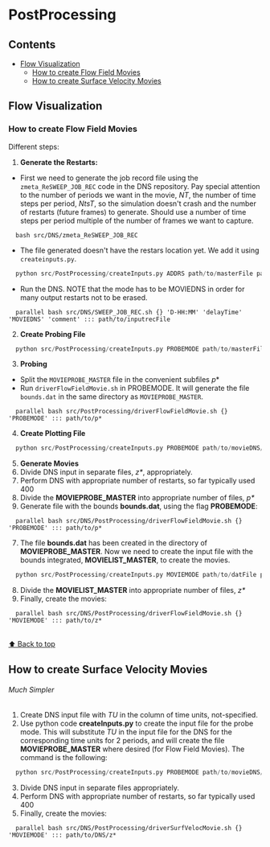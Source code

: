 # PostProcessing

## Contents

<!--ts-->
   * [Flow Visualization](#flow-visualization)
      * [How to create Flow Field Movies](#How-to-create-flow-field-movies)
      * [How to create Surface Velocity Movies](#How-to-create-surface-velocity-movies)
<!--te-->

## Flow Visualization

### How to create Flow Field Movies

Different steps:
1. **Generate the Restarts:** 
* First we need to generate the job record file using the `zmeta_ReSWEEP_JOB_REC` code in the DNS repository. Pay special attention to the number of periods we want in the movie, *NT*, the number of time steps per period, *NtsT*, so the simulation doesn't crash and the number of restarts (future frames) to generate. Should use a number of time steps per period multiple of the number of frames we want to capture.
```
  bash src/DNS/zmeta_ReSWEEP_JOB_REC
```
* The file generated doesn't have the restars location yet. We add it using `createinputs.py`.
```python
  python src/PostProcessing/createInputs.py ADDRS path/to/masterFile path/to/datFile
  ```
* Run the DNS. NOTE that the mode has to be MOVIEDNS in order for many output restarts not to be erased.
```
  parallel bash src/DNS/SWEEP_JOB_REC.sh {} 'D-HH:MM' 'delayTime' 'MOVIEDNS' 'comment' ::: path/to/inputrecFile
```
2. **Create Probing File**
```python
  python src/PostProcessing/createInputs.py PROBEMODE path/to/masterFile path/to/datFile path/to/store/MOVIEPROBE_MASTER
```

3. **Probing**
* Split the `MOVIEPROBE_MASTER` file in the convenient subfiles *p**
* Run `driverFlowFieldMovie.sh` in PROBEMODE. It will generate the file `bounds.dat` in the same directory as `MOVIEPROBE_MASTER`.
```
  parallel bash src/PostProcessing/driverFlowFieldMovie.sh {} 'PROBEMODE' ::: path/to/p*
```
4. **Create Plotting File**
```python
  python src/PostProcessing/createInputs.py PROBEMODE path/to/movieDNS/masterFile path/to/datFile path/to/store/desired/inputFile
```
5. **Generate Movies**
3. Divide DNS input in separate files, _z*_, appropriately.
4. Perform DNS with appropriate number of restarts, so far typically used 400
5. Divide the **MOVIEPROBE_MASTER** into appropriate number of files, _p*_
6. Generate file with the bounds **bounds.dat**, using the flag __PROBEMODE__:
```
  parallel bash src/DNS/PostProcessing/driverFlowFieldMovie.sh {} 'PROBEMODE' ::: path/to/p* 
```
7. The file **bounds.dat** has been created in the directory of **MOVIEPROBE_MASTER**. Now we need to create the input file with the bounds integrated, **MOVIELIST_MASTER**, to create the movies. 
```python
  python src/PostProcessing/createInputs.py MOVIEMODE path/to/datFile path/to/store/desired/inputFile
```
8. Divide the **MOVIELIST_MASTER** into appropriate number of files, _z*_
9. Finally, create the movies:
```
  parallel bash src/DNS/PostProcessing/driverFlowFieldMovie.sh {} 'MOVIEMODE' ::: path/to/z* 
```

<br>[⬆ Back to top](#PostProcessing)

## How to create Surface Velocity Movies 

###### Much Simpler
1. Create DNS input file with *TU* in the column of time units, not-specified.
2. Use python code **createInputs.py** to create the input file for the probe mode. This will substitute *TU* in the input file for the DNS for the corresponding time units for 2 periods, and will create the file **MOVIEPROBE_MASTER** where desired (for Flow Field Movies). The command is the following:
```python
  python src/PostProcessing/createInputs.py PROBEMODE path/to/movieDNS/masterFile path/to/datFile path/to/store/desired/inputFile
```
3. Divide DNS input in separate files appropriately.
4. Perform DNS with appropriate number of restarts, so far typically used 400
5. Finally, create the movies:
```
  parallel bash src/DNS/PostProcessing/driverSurfVelocMovie.sh {} 'MOVIEMODE' ::: path/to/DNS/z* 
```
